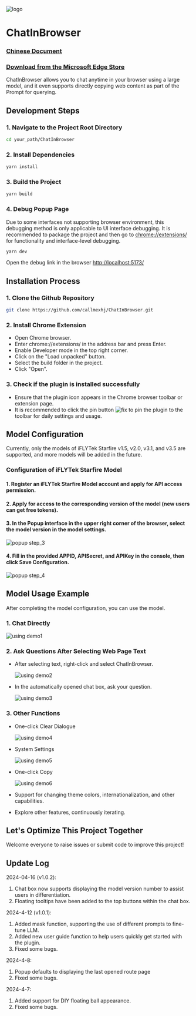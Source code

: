 ![logo](markdown/chatIco64.png)
# ChatInBrowser
### <u>[Chinese Document](README.md)</u>
### <u>[Download from the Microsoft Edge Store](https://microsoftedge.microsoft.com/addons/detail/chatinbrowser/dnniphioahcepggnakblboabmpllegci)</u>

ChatInBrowser allows you to chat anytime in your browser using a large model, and it even supports directly copying web content as part of the Prompt for querying.

## Development Steps
### 1. Navigate to the Project Root Directory
```bash
cd your_path/ChatInBrowser
```
### 2. Install Dependencies
```bash
yarn install
```
### 3. Build the Project
```bash
yarn build
```
### 4. Debug Popup Page
Due to some interfaces not supporting browser environment, this debugging method is only applicable to UI interface debugging. It is recommended to package the project and then go to [chrome://extensions/](chrome://extensions/) for functionality and interface-level debugging.
```bash
yarn dev
```
Open the debug link in the browser [http://localhost:5173/](http://localhost:5173/)

## Installation Process
### 1. Clone the Github Repository
```bash
git clone https://github.com/callmexhj/ChatInBrowser.git
```
### 2. Install Chrome Extension
- Open Chrome browser.
- Enter chrome://extensions/ in the address bar and press Enter.
- Enable Developer mode in the top right corner.
- Click on the "Load unpacked" button.
- Select the build folder in the project.
- Click "Open".
### 3. Check if the plugin is installed successfully
- Ensure that the plugin icon appears in the Chrome browser toolbar or extension page.
- It is recommended to click the pin button ![fix](markdown/fixformd.png) to pin the plugin to the toolbar for daily settings and usage.

## Model Configuration
Currently, only the models of iFLYTek Starfire v1.5, v2.0, v3.1, and v3.5 are supported, and more models will be added in the future.

### Configuration of iFLYTek Starfire Model
#### 1. Register an iFLYTek Starfire Model account and apply for API access permission.
#### 2. Apply for access to the corresponding version of the model (new users can get free tokens).
#### 3. In the Popup interface in the upper right corner of the browser, select the model version in the model settings.
![popup step_3](markdown/popup_step3.png)
#### 4. Fill in the provided APPID, APISecret, and APIKey in the console, then click Save Configuration.
![popup step_4](markdown/popup_step4.png)

## Model Usage Example
After completing the model configuration, you can use the model.

### 1. Chat Directly
![using demo1](markdown/usingdemo1.png)

### 2. Ask Questions After Selecting Web Page Text
- After selecting text, right-click and select ChatInBrowser.

    ![using demo2](markdown/usingdemo2.png)

- In the automatically opened chat box, ask your question.

    ![using demo3](markdown/usingdemo3.png)

### 3. Other Functions
- One-click Clear Dialogue

    ![using demo4](markdown/usingdemo4.png)

- System Settings

    ![using demo5](markdown/usingdemo5.png)

- One-click Copy

    ![using demo6](markdown/usingdemo6.png)

- Support for changing theme colors, internationalization, and other capabilities.

- Explore other features, continuously iterating.

## Let's Optimize This Project Together
Welcome everyone to raise issues or submit code to improve this project!

## Update Log
2024-04-16 (v1.0.2):
1. Chat box now supports displaying the model version number to assist users in differentiation.
2. Floating tooltips have been added to the top buttons within the chat box.

2024-4-12 (v1.0.1):
1. Added mask function, supporting the use of different prompts to fine-tune LLM.
2. Added new user guide function to help users quickly get started with the plugin.
3. Fixed some bugs.

2024-4-8: 
1. Popup defaults to displaying the last opened route page
2. Fixed some bugs.

2024-4-7: 
1. Added support for DIY floating ball appearance.
2. Fixed some bugs.